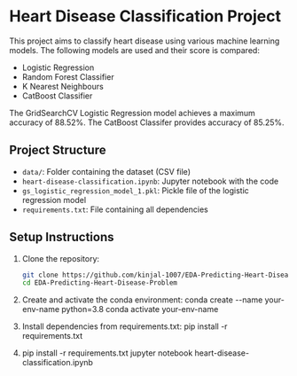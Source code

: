 # Heart Disease Classification Project

This project aims to classify heart disease using various machine learning models.
The following models are used and their score is compared:

- Logistic Regression
- Random Forest Classifier
- K Nearest Neighbours
- CatBoost Classifier

The GridSearchCV Logistic Regression model achieves a maximum accuracy of 88.52%.
The CatBoost Classifer provides accuracy of 85.25%.

## Project Structure

- `data/`: Folder containing the dataset (CSV file)
- `heart-disease-classification.ipynb`: Jupyter notebook with the code
- `gs_logistic_regression_model_1.pkl`: Pickle file of the logistic regression model
- `requirements.txt`: File containing all dependencies

## Setup Instructions

1. Clone the repository:
   ```sh
   git clone https://github.com/kinjal-1007/EDA-Predicting-Heart-Disease-Problem.git
   cd EDA-Predicting-Heart-Disease-Problem

2. Create and activate the conda environment:
   conda create --name your-env-name python=3.8
   conda activate your-env-name

3. Install dependencies from requirements.txt:
   pip install -r requirements.txt

4. pip install -r requirements.txt
   jupyter notebook heart-disease-classification.ipynb